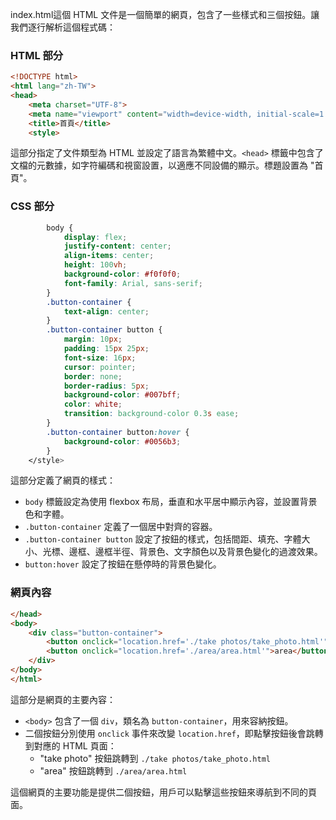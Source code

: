 index.html這個 HTML 文件是一個簡單的網頁，包含了一些樣式和三個按鈕。讓我們逐行解析這個程式碼：

### HTML 部分
```html
<!DOCTYPE html>
<html lang="zh-TW">
<head>
    <meta charset="UTF-8">
    <meta name="viewport" content="width=device-width, initial-scale=1.0">
    <title>首頁</title>
    <style>
```
這部分指定了文件類型為 HTML 並設定了語言為繁體中文。`<head>` 標籤中包含了文檔的元數據，如字符編碼和視窗設置，以適應不同設備的顯示。標題設置為 "首頁"。

### CSS 部分
```css
        body {
            display: flex;
            justify-content: center;
            align-items: center;
            height: 100vh;
            background-color: #f0f0f0;
            font-family: Arial, sans-serif;
        }
        .button-container {
            text-align: center;
        }
        .button-container button {
            margin: 10px;
            padding: 15px 25px;
            font-size: 16px;
            cursor: pointer;
            border: none;
            border-radius: 5px;
            background-color: #007bff;
            color: white;
            transition: background-color 0.3s ease;
        }
        .button-container button:hover {
            background-color: #0056b3;
        }
    </style>
```
這部分定義了網頁的樣式：
- `body` 標籤設定為使用 flexbox 布局，垂直和水平居中顯示內容，並設置背景色和字體。
- `.button-container` 定義了一個居中對齊的容器。
- `.button-container button` 設定了按鈕的樣式，包括間距、填充、字體大小、光標、邊框、邊框半徑、背景色、文字顏色以及背景色變化的過渡效果。
- `button:hover` 設定了按鈕在懸停時的背景色變化。

### 網頁內容
```html
</head>
<body>
    <div class="button-container">
        <button onclick="location.href='./take photos/take_photo.html'">take photo</button>
        <button onclick="location.href='./area/area.html'">area</button>        
    </div>
</body>
</html>
```
這部分是網頁的主要內容：
- `<body>` 包含了一個 `div`，類名為 `button-container`，用來容納按鈕。
- 二個按鈕分別使用 `onclick` 事件來改變 `location.href`，即點擊按鈕後會跳轉到對應的 HTML 頁面：
  - "take photo" 按鈕跳轉到 `./take photos/take_photo.html`
  - "area" 按鈕跳轉到 `./area/area.html`
  

這個網頁的主要功能是提供二個按鈕，用戶可以點擊這些按鈕來導航到不同的頁面。

